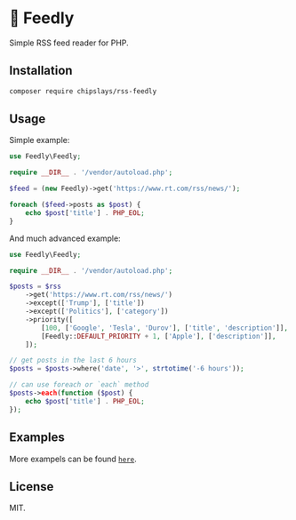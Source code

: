 # 📢 Feedly

Simple RSS feed reader for PHP.

## Installation

```bash
composer require chipslays/rss-feedly
```

## Usage

Simple example: 

```php
use Feedly\Feedly;

require __DIR__ . '/vendor/autoload.php';

$feed = (new Feedly)->get('https://www.rt.com/rss/news/');

foreach ($feed->posts as $post) {
    echo $post['title'] . PHP_EOL;
}
```

And much advanced example:

```php
use Feedly\Feedly;

require __DIR__ . '/vendor/autoload.php';

$posts = $rss
    ->get('https://www.rt.com/rss/news/')
    ->except(['Trump'], ['title'])
    ->except(['Politics'], ['category'])
    ->priority([
        [100, ['Google', 'Tesla', 'Durov'], ['title', 'description']],
        [Feedly::DEFAULT_PRIORITY + 1, ['Apple'], ['description']],
    ]);

// get posts in the last 6 hours
$posts = $posts->where('date', '>', strtotime('-6 hours'));

// can use foreach or `each` method
$posts->each(function ($post) {
    echo $post['title'] . PHP_EOL;
});
```

## Examples

More exampels can be found [`here`](examples).

## License

MIT.
